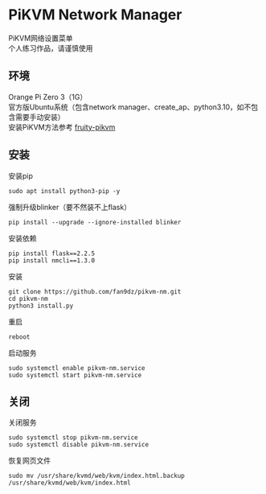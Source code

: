 # PiKVM Network Manager
PiKVM网络设置菜单  
个人练习作品，请谨慎使用
## 环境
Orange Pi Zero 3（1G）  
官方版Ubuntu系统（包含network manager、create_ap、python3.10，如不包含需要手动安装）  
安装PiKVM方法参考 [fruity-pikvm](https://github.com/jacobbar/fruity-pikvm)
## 安装
安装pip
```
sudo apt install python3-pip -y
```
强制升级blinker（要不然装不上flask）
```
pip install --upgrade --ignore-installed blinker
```
安装依赖
```
pip install flask==2.2.5
pip install nmcli==1.3.0
```
安装
```
git clone https://github.com/fan9dz/pikvm-nm.git
cd pikvm-nm
python3 install.py
```
重启
```
reboot
```
启动服务
```
sudo systemctl enable pikvm-nm.service
sudo systemctl start pikvm-nm.service
```
## 关闭
关闭服务
```
sudo systemctl stop pikvm-nm.service
sudo systemctl disable pikvm-nm.service
```
恢复网页文件
```
sudo mv /usr/share/kvmd/web/kvm/index.html.backup /usr/share/kvmd/web/kvm/index.html
```
